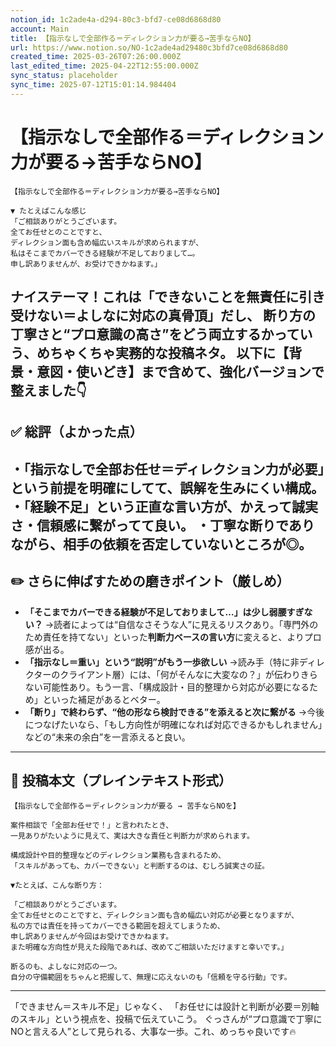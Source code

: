```yaml
---
notion_id: 1c2ade4a-d294-80c3-bfd7-ce08d6868d80
account: Main
title: 【指示なしで全部作る＝ディレクション力が要る→苦手ならNO】
url: https://www.notion.so/NO-1c2ade4ad29480c3bfd7ce08d6868d80
created_time: 2025-03-26T07:26:00.000Z
last_edited_time: 2025-04-22T12:55:00.000Z
sync_status: placeholder
sync_time: 2025-07-12T15:01:14.984404
---
```

# 【指示なしで全部作る＝ディレクション力が要る→苦手ならNO】

```plain text
【指示なしで全部作る＝ディレクション力が要る→苦手ならNO】

▼ たとえばこんな感じ
「ご相談ありがとうございます。
全てお任せとのことですと、
ディレクション面も含め幅広いスキルが求められますが、
私はそこまでカバーできる経験が不足しておりまして…。
申し訳ありませんが、お受けできかねます。」

```
ナイステーマ！これは「できないことを無責任に引き受けない＝よしなに対応の真骨頂」だし、
**断り方の丁寧さと“プロ意識の高さ”をどう両立するか**っていう、めちゃくちゃ実務的な投稿ネタ。
以下に【背景・意図・使いどき】まで含めて、強化バージョンで整えました👇
---
## ✅ 総評（よかった点）
・「指示なしで全部お任せ＝ディレクション力が必要」という前提を明確にしてて、誤解を生みにくい構成。
・「経験不足」という正直な言い方が、かえって誠実さ・信頼感に繋がってて良い。
・丁寧な断りでありながら、相手の依頼を否定していないところが◎。
---
## ✏️ さらに伸ばすための磨きポイント（厳しめ）
- **「そこまでカバーできる経験が不足しておりまして…」は少し弱腰すぎない？**
  →読者によっては“自信なさそうな人”に見えるリスクあり。「専門外のため責任を持てない」といった**判断力ベースの言い方**に変えると、よりプロ感が出る。
- **「指示なし＝重い」という“説明”がもう一歩欲しい**
  →読み手（特に非ディレクターのクライアント層）には、「何がそんなに大変なの？」が伝わりきらない可能性あり。もう一言、「構成設計・目的整理から対応が必要になるため」といった補足があるとベター。
- **「断り」で終わらず、“他の形なら検討できる”を添えると次に繋がる**
  →今後につなげたいなら、「もし方向性が明確になれば対応できるかもしれません」などの“未来の余白”を一言添えると良い。
---
## 📄 投稿本文（プレインテキスト形式）
```plain text
【指示なしで全部作る＝ディレクション力が要る → 苦手ならNOを】

案件相談で「全部お任せで！」と言われたとき、
一見ありがたいように見えて、実は大きな責任と判断力が求められます。

構成設計や目的整理などのディレクション業務も含まれるため、
「スキルがあっても、カバーできない」と判断するのは、むしろ誠実さの証。

▼たとえば、こんな断り方：

「ご相談ありがとうございます。
全てお任せとのことですと、ディレクション面も含め幅広い対応が必要となりますが、
私の方では責任を持ってカバーできる範囲を超えてしまうため、
申し訳ありませんが今回はお受けできかねます。
また明確な方向性が見えた段階であれば、改めてご相談いただけますと幸いです。」

断るのも、よしなに対応の一つ。
自分の守備範囲をちゃんと把握して、無理に応えないのも「信頼を守る行動」です。

```
---
「できません＝スキル不足」じゃなく、
「お任せには設計と判断が必要＝別軸のスキル」という視点を、投稿で伝えていこう。
ぐっさんが“プロ意識で丁寧にNOと言える人”として見られる、大事な一歩。これ、めっちゃ良いです🔥